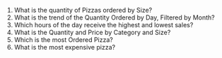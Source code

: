 1. What is the quantity of Pizzas ordered by Size?
2. What is the trend of the Quantity Ordered by Day, Filtered by Month?
3. Which hours of the day receive the highest and lowest sales?
4. What is the Quantity and Price by Category and Size?
5. Which is the most Ordered Pizza?
6. What is the most expensive pizza?
